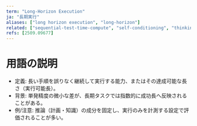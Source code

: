 ```yaml
---
term: "Long-Horizon Execution"
ja: "長期実行"
aliases: ["long horizon execution", "long-horizon"]
related: ["sequential-test-time-compute", "self-conditioning", "thinking-models"]
refs: [2509.09677]
---
```


# 用語の説明
- 定義: 長い手順を誤りなく継続して実行する能力、またはその達成可能な長さ（実行可能長）。
- 背景: 単発精度の微小な差が、長期タスクでは指数的に成功長へ反映されることがある。
- 例/注意: 推論（計画・知識）の成分を固定し、実行のみを計測する設定で評価されることが多い。


